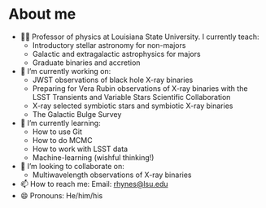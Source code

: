 # About me
- :man_student: Professor of physics at Louisiana State University. I currently teach:
  -  Introductory stellar astronomy for non-majors
  -  Galactic and extragalactic astrophysics for majors
  -  Graduate binaries and accretion
- 🔭 I’m currently working on:
  -  JWST observations of black hole X-ray binaries
  -  Preparing for Vera Rubin observations of X-ray binaries with the LSST Transients and Variable Stars Scientific Collaboration
  -  X-ray selected symbiotic stars and symbiotic X-ray binaries
  -  The Galactic Bulge Survey
- 🌱 I’m currently learning:
  -  How to use Git
  -  How to do MCMC
  -  How to work with LSST data
  -  Machine-learning (wishful thinking!)
- 👯 I’m looking to collaborate on:
  -  Multiwavelength observations of X-ray binaries 
- 📫 How to reach me: Email: rhynes@lsu.edu
- 😄 Pronouns: He/him/his
